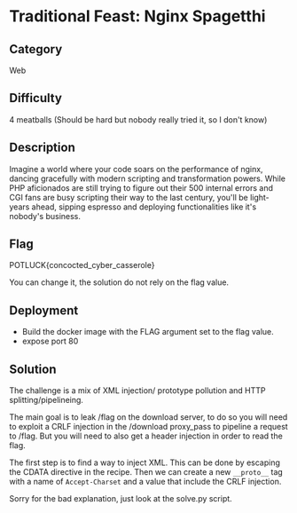 # Traditional Feast: Nginx Spagetthi

## Category

Web

## Difficulty

4 meatballs (Should be hard but nobody really tried it, so I don't know)

## Description

Imagine a world where your code soars on the performance of nginx, dancing gracefully with modern scripting and transformation powers. While PHP aficionados are still trying to figure out their 500 internal errors and CGI fans are busy scripting their way to the last century, you'll be light-years ahead, sipping espresso and deploying functionalities like it's nobody's business.


## Flag

POTLUCK{concocted_cyber_casserole}

You can change it, the solution do not rely on the flag value.

## Deployment

- Build the docker image with the FLAG argument set to the flag value.
- expose port 80

## Solution

The challenge is a mix of XML injection/ prototype pollution and HTTP splitting/pipelineing. 

The main goal is to leak /flag on the download server, to do so you will need to exploit a CRLF injection in the /download proxy_pass to pipeline a request to /flag.
But you will need to also get a header injection in order to read the flag.

The first step is to find a way to inject XML. This can be done by escaping the CDATA directive in the recipe.
Then we can create a new `__proto__` tag with a name of `Accept-Charset` and a value that include the CRLF injection.


Sorry for the bad explanation, just look at the solve.py script.
